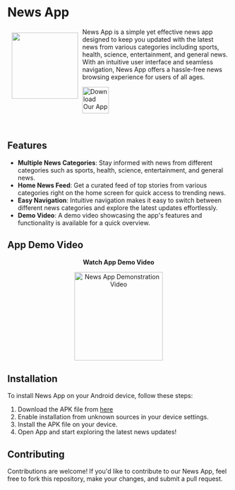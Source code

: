 # News App

<img src="https://github.com/rahultripathi17/News_Android_App/assets/165544212/2af7cd31-35e7-4408-9f37-37e4283978f4" align="left" width="150" hspace="10" vspace="10">

News App is a simple yet effective news app designed to keep you updated with the latest news from various categories including sports, health, science, entertainment, and general news. With an intuitive user interface and seamless navigation, News App offers a hassle-free news browsing experience for users of all ages.

<p align="left">
<a href="https://drive.google.com/file/d/1cBg-DJW6fCahMASXBW93qHU1dwI-On2T/view?usp=sharing">
    <img alt="Download Our App"
        height="60"
        src="https://github.com/rahultripathi17/News_Android_App/assets/165544212/9d0413b2-8986-41da-84b3-ee036b2545bd" /></a> 
        </p>

<br>

## Features

- **Multiple News Categories**: Stay informed with news from different categories such as sports, health, science, entertainment, and general news.
- **Home News Feed**: Get a curated feed of top stories from various categories right on the home screen for quick access to trending news.
- **Easy Navigation**: Intuitive navigation makes it easy to switch between different news categories and explore the latest updates effortlessly.
- **Demo Video**: A demo video showcasing the app's features and functionality is available for a quick overview.

## App Demo Video

<p align="center">
  <strong>Watch App Demo Video</strong>
</p>

<p align="center">
  <a href="https://drive.google.com/file/d/1HOmZMYkpks7-9qPJivM0_OsycBQ_57ni/view?usp=sharing">
    <img src="https://github.com/rahultripathi17/News_Android_App/assets/165544212/3a293494-f07c-461a-a60e-ffc21a5f01f7" alt="News App Demonstration Video" width="200px" />
  </a>
</p>


## Installation

To install News App on your Android device, follow these steps:

1. Download the APK file from [here](https://drive.google.com/file/d/1cBg-DJW6fCahMASXBW93qHU1dwI-On2T/view?usp=sharing)
2. Enable installation from unknown sources in your device settings.
3. Install the APK file on your device.
4. Open App and start exploring the latest news updates!

## Contributing

Contributions are welcome! If you'd like to contribute to our News App, feel free to fork this repository, make your changes, and submit a pull request.
